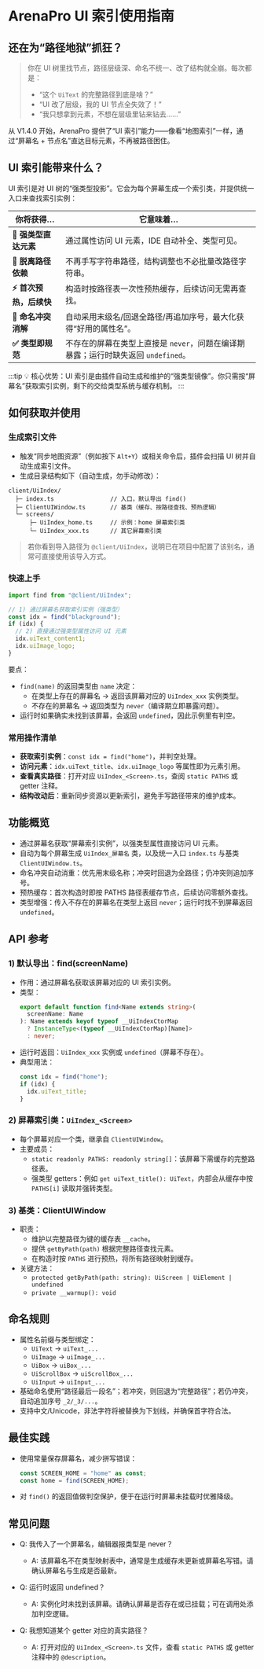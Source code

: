 # ArenaPro UI 索引使用指南

## 还在为“路径地狱”抓狂？

> 你在 UI 树里找节点，路径层级深、命名不统一、改了结构就全崩。每次都是：
>
> - “这个 `UiText` 的完整路径到底是啥？”
> - “UI 改了层级，我的 UI 节点全失效了！”
> - “我只想拿到元素，不想在层级里钻来钻去……”

从 V1.4.0 开始，ArenaPro 提供了“UI 索引”能力——像看“地图索引”一样，通过“屏幕名 + 节点名”直达目标元素，不再被路径困住。

## UI 索引能带来什么？

UI 索引是对 UI 树的“强类型投影”。它会为每个屏幕生成一个索引类，并提供统一入口来查找索引实例：

| 你将获得…               | 它意味着…                                                                          |
| ----------------------- | ---------------------------------------------------------------------------------- |
| **🔎 强类型直达元素**   | 通过属性访问 UI 元素，IDE 自动补全、类型可见。                                     |
| **🧭 脱离路径依赖**     | 不再手写字符串路径，结构调整也不必批量改路径字符串。                               |
| **⚡ 首次预热，后续快** | 构造时按路径表一次性预热缓存，后续访问无需再查找。                                 |
| **🧩 命名冲突消解**     | 自动采用末级名/回退全路径/再追加序号，最大化获得“好用的属性名”。                   |
| **✅ 类型即规范**       | 不存在的屏幕在类型上直接是 `never`，问题在编译期暴露；运行时缺失返回 `undefined`。 |

:::tip
💡 核心优势：UI 索引是由插件自动生成和维护的“强类型镜像”。你只需按“屏幕名”获取索引实例，剩下的交给类型系统与缓存机制。
:::

## 如何获取并使用

### 生成索引文件

- 触发“同步地图资源”（例如按下 `Alt+Y`）或相关命令后，插件会扫描 UI 树并自动生成索引文件。
- 生成目录结构如下（自动生成，勿手动修改）：

```
client/UiIndex/
  ├─ index.ts                // 入口，默认导出 find()
  ├─ ClientUIWindow.ts       // 基类（缓存、按路径查找、预热逻辑）
  └─ screens/
      ├─ UiIndex_home.ts     // 示例：home 屏幕索引类
      └─ UiIndex_xxx.ts      // 其它屏幕索引类
```

> 若你看到导入路径为 `@client/UiIndex`，说明已在项目中配置了该别名，通常可直接使用该导入方式。

### 快速上手

```ts
import find from "@client/UiIndex";

// 1) 通过屏幕名获取索引实例（强类型）
const idx = find("blackground");
if (idx) {
  // 2) 直接通过强类型属性访问 UI 元素
  idx.uiText_content1;
  idx.uiImage_logo;
}
```

要点：

- `find(name)` 的返回类型由 `name` 决定：
  - 在类型上存在的屏幕名 -> 返回该屏幕对应的 `UiIndex_xxx` 实例类型。
  - 不存在的屏幕名 -> 返回类型为 `never`（编译期立即暴露问题）。
- 运行时如果确实未找到该屏幕，会返回 `undefined`，因此示例里有判空。

### 常用操作清单

- **获取索引实例**：`const idx = find("home")`，并判空处理。
- **访问元素**：`idx.uiText_title`、`idx.uiImage_logo` 等属性即为元素引用。
- **查看真实路径**：打开对应 `UiIndex_<Screen>.ts`，查阅 `static PATHS` 或 getter 注释。
- **结构改动后**：重新同步资源以更新索引，避免手写路径带来的维护成本。

## 功能概览

- 通过屏幕名获取“屏幕索引实例”，以强类型属性直接访问 UI 元素。
- 自动为每个屏幕生成 `UiIndex_屏幕名` 类，以及统一入口 `index.ts` 与基类 `ClientUIWindow.ts`。
- 命名冲突自动消重：优先用末级名称；冲突时回退为全路径；仍冲突则追加序号。
- 预热缓存：首次构造时即按 PATHS 路径表缓存节点，后续访问零额外查找。
- 类型增强：传入不存在的屏幕名在类型上返回 `never`；运行时找不到屏幕返回 `undefined`。

## API 参考

### 1) 默认导出：find(screenName)

- 作用：通过屏幕名获取该屏幕对应的 UI 索引实例。
- 类型：
  ```ts
  export default function find<Name extends string>(
    screenName: Name
  ): Name extends keyof typeof __UiIndexCtorMap
    ? InstanceType<(typeof __UiIndexCtorMap)[Name]>
    : never;
  ```
- 运行时返回：`UiIndex_xxx` 实例或 `undefined`（屏幕不存在）。
- 典型用法：
  ```ts
  const idx = find("home");
  if (idx) {
    idx.uiText_title;
  }
  ```

### 2) 屏幕索引类：`UiIndex_<Screen>`

- 每个屏幕对应一个类，继承自 `ClientUIWindow`。
- 主要成员：
  - `static readonly PATHS: readonly string[]`：该屏幕下需缓存的完整路径表。
  - 强类型 getters：例如 `get uiText_title(): UiText`，内部会从缓存中按 `PATHS[i]` 读取并强转类型。

### 3) 基类：ClientUIWindow

- 职责：
  - 维护以完整路径为键的缓存表 `__cache`。
  - 提供 `getByPath(path)` 根据完整路径查找元素。
  - 在构造时按 `PATHS` 进行预热，将所有路径映射到缓存。
- 关键方法：
  - `protected getByPath(path: string): UiScreen | UiElement | undefined`
  - `private __warmup(): void`

## 命名规则

- 属性名前缀与类型绑定：
  - `UiText` -> `uiText_...`
  - `UiImage` -> `uiImage_...`
  - `UiBox` -> `uiBox_...`
  - `UiScrollBox` -> `uiScrollBox_...`
  - `UiInput` -> `uiInput_...`
- 基础命名使用“路径最后一段名”；若冲突，则回退为“完整路径”；若仍冲突，自动追加序号 `_2/_3/...`。
- 支持中文/Unicode，非法字符将被替换为下划线，并确保首字符合法。

## 最佳实践

- 使用常量保存屏幕名，减少拼写错误：
  ```ts
  const SCREEN_HOME = "home" as const;
  const home = find(SCREEN_HOME);
  ```
- 对 `find()` 的返回值做判空保护，便于在运行时屏幕未挂载时优雅降级。

## 常见问题

- Q: 我传入了一个屏幕名，编辑器报类型是 never？

  - A: 该屏幕名不在类型映射表中，通常是生成缓存未更新或屏幕名写错。请确认屏幕名与生成是否最新。

- Q: 运行时返回 undefined？

  - A: 实例化时未找到该屏幕。请确认屏幕是否存在或已挂载；可在调用处添加判空逻辑。

- Q: 我想知道某个 getter 对应的真实路径？
  - A: 打开对应的 `UiIndex_<Screen>.ts` 文件，查看 `static PATHS` 或 getter 注释中的 `@description`。
